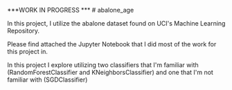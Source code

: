 ***WORK IN PROGRESS *** # abalone_age


In this project, I utilize the abalone dataset found on UCI's Machine Learning Repository.

Please find attached the Jupyter Notebook that I did most of the work for this project in.

In this project I explore utilizing two classifiers that I'm familiar with (RandomForestClassifier and KNeighborsClassifier) and one that I'm not familiar with (SGDClassifier)
